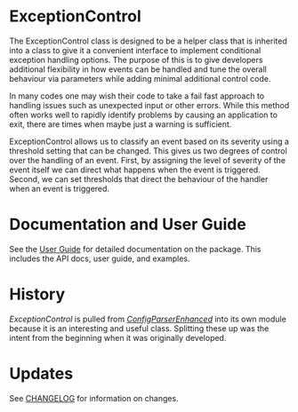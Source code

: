 <!-- GitLab Badges -->


ExceptionControl
================
The ExceptionControl class is designed to be a helper class that is inherited
into a class to give it a convenient interface to implement conditional
exception handling options. The purpose of this is to give developers
additional flexibility in how events can be handled and tune the overall
behaviour via parameters while adding minimal additional control code.

In many codes one may wish their code to take a fail fast approach to handling
issues such as unexpected input or other errors. While this method often works
well to rapidly identify problems by causing an application to exit, there are
times when maybe just a warning is sufficient.

ExceptionControl allows us to classify an event based on its severity using a
threshold setting that can be changed. This gives us two degrees of control
over the handling of an event. First, by assigning the level of severity of the
event itself we can direct what happens when the event is triggered. Second,
we can set thresholds that direct the behaviour of the handler when an event
is triggered.


Documentation and User Guide
============================
See the [User Guide][3] for detailed documentation on the package. This includes
the API docs, user guide, and examples.

History
=======
*ExceptionControl* is pulled from [*ConfigParserEnhanced*][3] into its own module
because it is an interesting and useful class. Splitting these up was the intent from
the beginning when it was originally developed.

Updates
=======
See [CHANGELOG][1] for information on changes.


[1]: https://gitlab.com/semantik-software/code/python/ExceptionControl/-/blob/main/CHANGELOG.md
[2]: https://github.com/sandialabs/ConfigParserEnhanced
[3]: https://semantik-software.gitlab.io/code/python/ExceptionControl/

